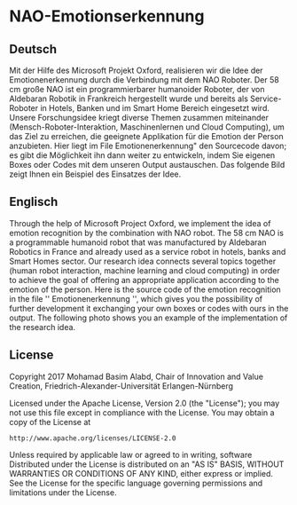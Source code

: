 # NAO-Emotionserkennung

## Deutsch
Mit der Hilfe des Microsoft Projekt Oxford, realisieren wir die Idee der Emotionenerkennung durch die Verbindung mit dem NAO Roboter. Der 58 cm große NAO ist ein programmierbarer humanoider Roboter, der von Aldebaran Robotik in Frankreich hergestellt wurde und bereits als Service-Roboter in Hotels, Banken und im Smart Home Bereich eingesetzt wird. 
Unsere Forschungsidee kriegt diverse Themen zusammen miteinander (Mensch-Roboter-Interaktion, Maschinenlernen und Cloud Computing), um das Ziel zu erreichen, die geeignete Applikation für die Emotion der Person anzubieten. 
Hier liegt im File Emotionenerkennung" den Sourcecode davon; es gibt die Möglichkeit ihn dann weiter zu entwickeln, indem Sie eigenen Boxes oder Codes mit dem unseren Output austauschen. 
Das folgende Bild zeigt Ihnen ein Beispiel des Einsatzes der Idee. 


## Englisch
Through the help of Microsoft Project Oxford, we implement the idea of emotion recognition by the combination with NAO robot. The 58 cm NAO is a programmable humanoid robot that was manufactured by Aldebaran Robotics in France and already used as a service robot in hotels, banks and Smart Homes sector.
Our research idea connects several topics together (human robot interaction, machine learning and cloud computing) in order to achieve the goal of offering an appropriate application according to the emotion of the person.
Here is the source code of the emotion recognition in the file '' Emotionenerkennung '', which gives you the possibility of further development it exchanging your own boxes or codes with ours in the output.
The following photo shows you an example of the implementation of the research idea.


## License 
Copyright 2017 Mohamad Basim Alabd, Chair of Innovation and Value Creation, Friedrich-Alexander-Universität Erlangen-Nürnberg 

Licensed under the Apache License, Version 2.0 (the "License");
you may not use this file except in compliance with the License.
You may obtain a copy of the License at

    http://www.apache.org/licenses/LICENSE-2.0

Unless required by applicable law or agreed to in writing, software
Distributed under the License is distributed on an "AS IS" BASIS,
WITHOUT WARRANTIES OR CONDITIONS OF ANY KIND, either express or implied.
See the License for the specific language governing permissions and
limitations under the License.

